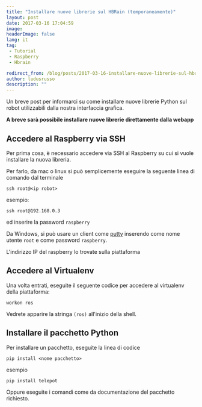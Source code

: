 ```yaml
---
title: "Installare nuove librerie sul HBRain (temporaneamente)"
layout: post
date: 2017-03-16 17:04:59
image:
headerImage: false
lang: it
tag:
 - Tutorial
 - Raspberry
 - Hbrain

redirect_from: /blog/posts/2017-03-16-installare-nuove-librerie-sul-hbrain-temporaneamente
author: ludusrusso
description: ""
---
```


Un breve post per informarci su come installare nuove librerie Python sul robot utilizzabili dalla nostra interfaccia grafica.

<strong>A breve sarà possibile installare nuove librerie direttamente dalla webapp</strong>

## Accedere al Raspberry via SSH

Per prima cosa, è necessario accedere via SSH al Raspberry su cui si vuole installare la nuova libreria.

Per farlo, da mac o linux si può semplicemente eseguire la seguente linea di comando dal terminale

```
ssh root@<ip robot>
```
esempio:

```
ssh root@192.168.0.3
```

ed inserire la password `raspberry`

Da Windows, si può usare un client come [putty](http://www.putty.org/) inserendo come nome utente `root` e come password `raspberry`.

L'indirizzo IP del raspberry lo trovate sulla piattaforma


## Accedere al Virtualenv

Una volta entrati, eseguite il seguente codice per accedere al virtualenv della piattaforma:

```
workon ros
```

Vedrete apparire la stringa `(ros)` all'inizio della shell.

## Installare il pacchetto Python

Per installare un pacchetto, eseguite la linea di codice

```
pip install <nome pacchetto>
```
esempio

```
pip install telepot
```

Oppure eseguite i comandi come da documentazione del pacchetto richiesto.
